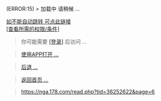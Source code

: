 (ERROR:15) > 加载中 请稍候 …  
  
  
[如不能自动跳转 可点此链接](javascript:void\(0\))  
[[查看所需的权限/条件]](https://nga.178.com/nuke.php?__lib=view_privilege&__act=view&id=414)  
  
> 你可能需要 [[登录]](https://nga.178.com/nuke.php?__lib=login&__act=account&login) 后访问 ...  
  
> [使用APP打开 ...](javascript:void\(0\))  
  
> [后退 ...](javascript:history.go\(-1\))  
  
> [返回首页 ...](http://nga.178.com)  
  
> https://nga.178.com/read.php?tid=36252622&page=6

